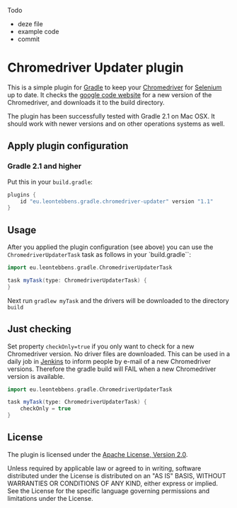 Todo

* deze file
* example code
* commit


Chromedriver Updater plugin
===========================

This is a simple plugin for [Gradle](http://www.gradle.org/) to keep your [Chromedriver](https://sites.google.com/a/chromium.org/chromedriver/) for [Selenium](http://seleniumhq.org) up to date.
It checks the [google code website](http://chromedriver.storage.googleapis.com/index.html) for a new version of the Chromedriver, and downloads it to the build directory.

The plugin has been successfully tested with Gradle 2.1 on Mac OSX.
It should work with newer versions and on other operations systems as well.


Apply plugin configuration
--------------------------

### Gradle 2.1 and higher

Put this in your `build.gradle`:

```groovy
plugins {
    id "eu.leontebbens.gradle.chromedriver-updater" version "1.1"
}
```


Usage
-----

After you applied the plugin configuration (see above) you can use the `ChromedriverUpdaterTask` task as follows in your `build.gradle``:

```groovy
import eu.leontebbens.gradle.ChromedriverUpdaterTask

task myTask(type: ChromedriverUpdaterTask) {
}
```

Next run `gradlew myTask` and the drivers will be downloaded to the directory `build`



Just checking
-------------

Set property `checkOnly=true` if you only want to check for a new Chromedriver version. No driver files are downloaded.
This can be used in a daily job in [Jenkins](http://jenkins-ci.org) to inform people by e-mail of a new Chromedriver versions.
Therefore the gradle build will FAIL when a new Chromedriver version is available.

```groovy
import eu.leontebbens.gradle.ChromedriverUpdaterTask

task myTask(type: ChromedriverUpdaterTask) {
    checkOnly = true
}
```


License
-------

The plugin is licensed under the
[Apache License, Version 2.0](http://www.apache.org/licenses/LICENSE-2.0).

Unless required by applicable law or agreed to in writing, software
distributed under the License is distributed on an "AS IS" BASIS,
WITHOUT WARRANTIES OR CONDITIONS OF ANY KIND, either express or implied.
See the License for the specific language governing permissions and
limitations under the License.
